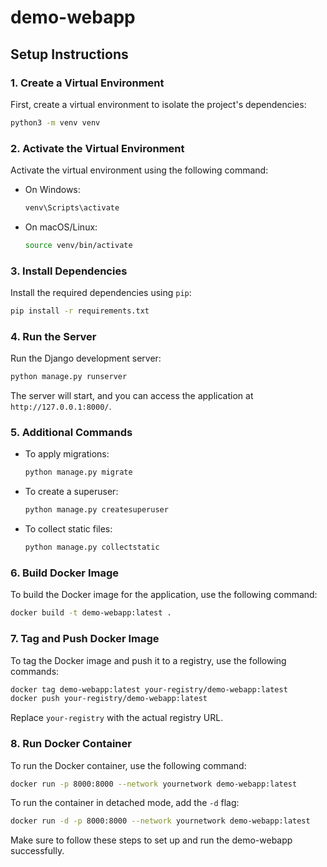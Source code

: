 # demo-webapp

## Setup Instructions

### 1. Create a Virtual Environment

First, create a virtual environment to isolate the project's dependencies:

```bash
python3 -m venv venv
```

### 2. Activate the Virtual Environment

Activate the virtual environment using the following command:

- On Windows:
  ```bash
  venv\Scripts\activate
  ```
- On macOS/Linux:
  ```bash
  source venv/bin/activate
  ```

### 3. Install Dependencies

Install the required dependencies using `pip`:

```bash
pip install -r requirements.txt
```

### 4. Run the Server

Run the Django development server:

```bash
python manage.py runserver
```

The server will start, and you can access the application at `http://127.0.0.1:8000/`.

### 5. Additional Commands

- To apply migrations:
  ```bash
  python manage.py migrate
  ```

- To create a superuser:
  ```bash
  python manage.py createsuperuser
  ```

- To collect static files:
  ```bash
  python manage.py collectstatic
  ```

### 6. Build Docker Image

To build the Docker image for the application, use the following command:

```bash
docker build -t demo-webapp:latest .
```

### 7. Tag and Push Docker Image

To tag the Docker image and push it to a registry, use the following commands:

```bash
docker tag demo-webapp:latest your-registry/demo-webapp:latest
docker push your-registry/demo-webapp:latest
```

Replace `your-registry` with the actual registry URL.

### 8. Run Docker Container

To run the Docker container, use the following command:

```bash
docker run -p 8000:8000 --network yournetwork demo-webapp:latest
```

To run the container in detached mode, add the `-d` flag:

```bash
docker run -d -p 8000:8000 --network yournetwork demo-webapp:latest
```

Make sure to follow these steps to set up and run the demo-webapp successfully.
